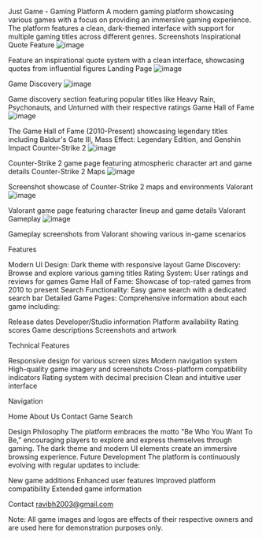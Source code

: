 Just Game - Gaming Platform
A modern gaming platform showcasing various games with a focus on providing an immersive gaming experience. The platform features a clean, dark-themed interface with support for multiple gaming titles across different genres.
Screenshots
Inspirational Quote Feature
![image](https://github.com/user-attachments/assets/58a6b994-de01-4967-86a6-c707ed682ee3)

Feature an inspirational quote system with a clean interface, showcasing quotes from influential figures
Landing Page
![image](https://github.com/user-attachments/assets/a9c9ac13-6773-49cc-b719-849e7cbbd7a7)

Game Discovery
![image](https://github.com/user-attachments/assets/077ccd87-3773-46e1-ae8e-6c46c7fd5a9e)

Game discovery section featuring popular titles like Heavy Rain, Psychonauts, and Unturned with their respective ratings
Game Hall of Fame
![image](https://github.com/user-attachments/assets/09496921-eb9d-49ac-b261-e65dd56abd82)

The Game Hall of Fame (2010-Present) showcasing legendary titles including Baldur's Gate III, Mass Effect: Legendary Edition, and Genshin Impact
Counter-Strike 2
![image](https://github.com/user-attachments/assets/eff27bb4-e6be-46be-92b2-6edcf1bd18d1)

Counter-Strike 2 game page featuring atmospheric character art and game details
Counter-Strike 2 Maps
![image](https://github.com/user-attachments/assets/21200fe1-dca6-4276-8c2a-4b294f52f739)

Screenshot showcase of Counter-Strike 2 maps and environments
Valorant
![image](https://github.com/user-attachments/assets/d3444e66-e957-48ce-8b49-a4816781c99b)

Valorant game page featuring character lineup and game details
Valorant Gameplay
![image](https://github.com/user-attachments/assets/161fd939-7441-4520-870c-ab7a5087aa08)

Gameplay screenshots from Valorant showing various in-game scenarios

Features

Modern UI Design: Dark theme with responsive layout
Game Discovery: Browse and explore various gaming titles
Rating System: User ratings and reviews for games
Game Hall of Fame: Showcase of top-rated games from 2010 to present
Search Functionality: Easy game search with a dedicated search bar
Detailed Game Pages: Comprehensive information about each game including:

Release dates
Developer/Studio information
Platform availability
Rating scores
Game descriptions
Screenshots and artwork


Technical Features

Responsive design for various screen sizes
Modern navigation system
High-quality game imagery and screenshots
Cross-platform compatibility indicators
Rating system with decimal precision
Clean and intuitive user interface


Navigation

Home
About Us
Contact
Game Search

Design Philosophy
The platform embraces the motto "Be Who You Want To Be," encouraging players to explore and express themselves through gaming. The dark theme and modern UI elements create an immersive browsing experience.
Future Development
The platform is continuously evolving with regular updates to include:

New game additions
Enhanced user features
Improved platform compatibility
Extended game information


Contact
ravibh2003@gmail.com

Note: All game images and logos are effects of their respective owners and are used here for demonstration purposes only.
 
